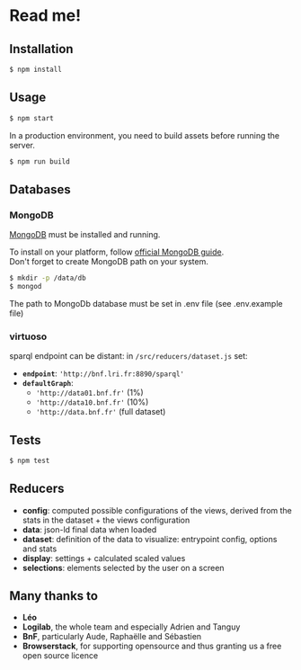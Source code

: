 # Read me!

## Installation

```bash
$ npm install
```

## Usage

```bash
$ npm start
```

In a production environment, you need to build assets before running the server.

```bash
$ npm run build
```

## Databases

### MongoDB

[MongoDB](https://mongodb.com/) must be installed and running.

To install on your platform, follow [official MongoDB guide](https://docs.mongodb.com/manual/administration/install-community/).  
Don't forget to create MongoDB path on your system.

```bash
$ mkdir -p /data/db
$ mongod
```

The path to MongoDb database must be set in .env file (see .env.example file)

### virtuoso

sparql endpoint can be distant: in `/src/reducers/dataset.js` set:

* **`endpoint`**: `'http://bnf.lri.fr:8890/sparql'`
* **`defaultGraph`**:
  * `'http://data01.bnf.fr'` (1%)
  * `'http://data10.bnf.fr'` (10%)
  * `'http://data.bnf.fr'` (full dataset)

## Tests

```bash
$ npm test
```

## Reducers

* **config**: computed possible configurations of the views, derived from the stats in the dataset + the views configuration
* **data**: json-ld final data when loaded
* **dataset**: definition of the data to visualize: entrypoint config, options and stats
* **display**: settings + calculated scaled values
* **selections**: elements selected by the user on a screen

## Many thanks to

* **Léo**
* **Logilab**, the whole team and especially Adrien and Tanguy
* **BnF**, particularly Aude, Raphaëlle and Sébastien
* **Browserstack**, for supporting opensource and thus granting us a free open source licence

